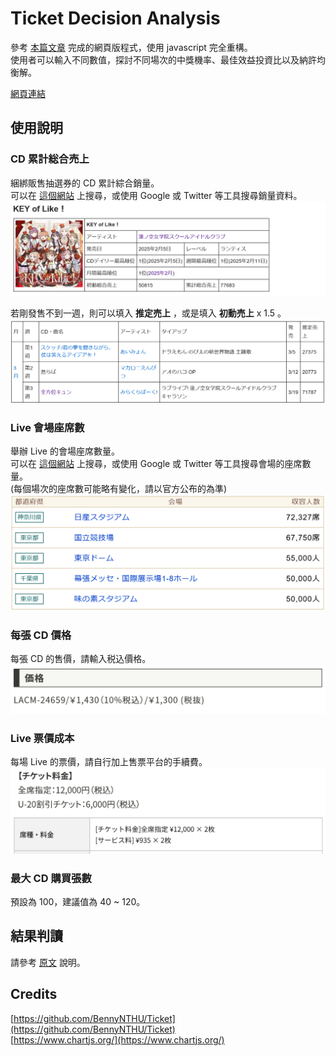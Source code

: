 # Ticket Decision Analysis

參考 [本篇文章](https://github.com/BennyNTHU/Ticket/blob/main/Tickets.pdf) 完成的網頁版程式，使用 javascript 完全重構。  
使用者可以輸入不同數值，探討不同場次的中獎機率、最佳效益投資比以及納許均衡解。

[網頁連結](https://tda.canaria.cc/)

## 使用說明

### CD 累計総合売上

綑綁販售抽選券的 CD 累計綜合銷量。  
可以在 [這個網站](https://w.atwiki.jp/keroro00innovator/) 上搜尋，或使用 Google 或 Twitter 等工具搜尋銷量資料。  
![image](pic/01.png)

若剛發售不到一週，則可以填入 **推定売上** ，或是填入 **初動売上** x 1.5 。  
![image](pic/02.png)

### Live 會場座席數

舉辦 Live 的會場座席數量。  
可以在 [這個網站](https://www.livebu.com/search?p=1) 上搜尋，或使用 Google 或 Twitter 等工具搜尋會場的座席數量。  
(每個場次的座席數可能略有變化，請以官方公布的為準)  
![image](pic/03.png)

### 每張 CD 價格

每張 CD 的售價，請輸入税込價格。  
![image](pic/04.png)

### Live 票價成本

每場 Live 的票價，請自行加上售票平台的手續費。  
![image](pic/05.png)

### 最大 CD 購買張數

預設為 100，建議值為 40 ~ 120。

## 結果判讀

請參考 [原文](https://github.com/BennyNTHU/Ticket/blob/main/Tickets.pdf) 說明。

## Credits

[https://github.com/BennyNTHU/Ticket](https://github.com/BennyNTHU/Ticket)  
[https://www.chartjs.org/](https://www.chartjs.org/)  